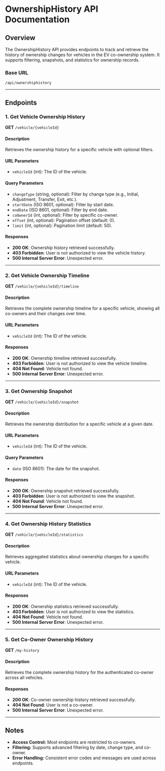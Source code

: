 # OwnershipHistory API Documentation

## Overview
The OwnershipHistory API provides endpoints to track and retrieve the history of ownership changes for vehicles in the EV co-ownership system. It supports filtering, snapshots, and statistics for ownership records.

### Base URL
```
/api/ownershiphistory
```

---

## Endpoints

### 1. Get Vehicle Ownership History
**GET** `/vehicle/{vehicleId}`

#### Description
Retrieves the ownership history for a specific vehicle with optional filters.

#### URL Parameters
- `vehicleId` (int): The ID of the vehicle.

#### Query Parameters
- `changeType` (string, optional): Filter by change type (e.g., Initial, Adjustment, Transfer, Exit, etc.).
- `startDate` (ISO 8601, optional): Filter by start date.
- `endDate` (ISO 8601, optional): Filter by end date.
- `coOwnerId` (int, optional): Filter by specific co-owner.
- `offset` (int, optional): Pagination offset (default: 0).
- `limit` (int, optional): Pagination limit (default: 50).

#### Responses
- **200 OK**: Ownership history retrieved successfully.
- **403 Forbidden**: User is not authorized to view the vehicle history.
- **500 Internal Server Error**: Unexpected error.

---

### 2. Get Vehicle Ownership Timeline
**GET** `/vehicle/{vehicleId}/timeline`

#### Description
Retrieves the complete ownership timeline for a specific vehicle, showing all co-owners and their changes over time.

#### URL Parameters
- `vehicleId` (int): The ID of the vehicle.

#### Responses
- **200 OK**: Ownership timeline retrieved successfully.
- **403 Forbidden**: User is not authorized to view the vehicle timeline.
- **404 Not Found**: Vehicle not found.
- **500 Internal Server Error**: Unexpected error.

---

### 3. Get Ownership Snapshot
**GET** `/vehicle/{vehicleId}/snapshot`

#### Description
Retrieves the ownership distribution for a specific vehicle at a given date.

#### URL Parameters
- `vehicleId` (int): The ID of the vehicle.

#### Query Parameters
- `date` (ISO 8601): The date for the snapshot.

#### Responses
- **200 OK**: Ownership snapshot retrieved successfully.
- **403 Forbidden**: User is not authorized to view the snapshot.
- **404 Not Found**: Vehicle not found.
- **500 Internal Server Error**: Unexpected error.

---

### 4. Get Ownership History Statistics
**GET** `/vehicle/{vehicleId}/statistics`

#### Description
Retrieves aggregated statistics about ownership changes for a specific vehicle.

#### URL Parameters
- `vehicleId` (int): The ID of the vehicle.

#### Responses
- **200 OK**: Ownership statistics retrieved successfully.
- **403 Forbidden**: User is not authorized to view the statistics.
- **404 Not Found**: Vehicle not found.
- **500 Internal Server Error**: Unexpected error.

---

### 5. Get Co-Owner Ownership History
**GET** `/my-history`

#### Description
Retrieves the complete ownership history for the authenticated co-owner across all vehicles.

#### Responses
- **200 OK**: Co-owner ownership history retrieved successfully.
- **404 Not Found**: User is not a co-owner.
- **500 Internal Server Error**: Unexpected error.

---

## Notes
- **Access Control:** Most endpoints are restricted to co-owners.
- **Filtering:** Supports advanced filtering by date, change type, and co-owner.
- **Error Handling:** Consistent error codes and messages are used across endpoints.